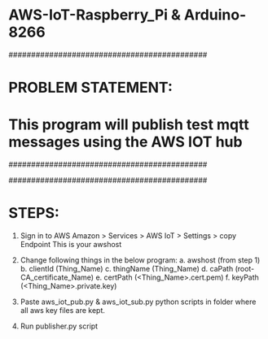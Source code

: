 # AWS-IoT-Raspberry_Pi & Arduino-8266
############################################ 
# PROBLEM STATEMENT:
# This program will publish test mqtt messages using the AWS IOT hub

############################################

############################################
# STEPS:

1. Sign in to AWS Amazon > Services > AWS IoT > Settings > copy Endpoint
    This is your awshost
 
2. Change following things in the below program:
    a. awshost   (from step 1)
    b. clientId  (Thing_Name)
    c. thingName (Thing_Name)
    d. caPath    (root-CA_certificate_Name)
    e. certPath  (<Thing_Name>.cert.pem)
    f. keyPath   (<Thing_Name>.private.key)
 
3. Paste aws_iot_pub.py & aws_iot_sub.py python scripts in folder where all aws key files are kept. 
5. Run publisher.py script


